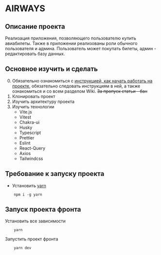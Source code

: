 # AIRWAYS

## Описание проекта

Реализация приложения, позволяющего пользователю купить авиабилеты. Также в приложении реализованы роли обычного пользователя и админа. Пользователь может покупать билеты, админ - редактировать базу данных.

## Основное изучить и сделать

0. Обязательно ознакомиться с [инструкцией, как начать работать на проекте](https://wika.kata.academy/display/AV/Aviasales), обязательно следовать инструкциям в ней, а также ознакомиться и со всем разделом Wiki. ~~За пропуск статьи - бан~~
1. Клонировать проект
2. Изучить архитектуру проекта
3. Изучить технологии
   - Vite.js
   - Vitest
   - Chakra-ui
   - Husky
   - Typescript
   - Prettier
   - Eslint
   - React-Query
   - Axios
   - Tailwindcss

## Требование к запуску проекта

- Установить [yarn](https://yarnpkg.com/)

```node
    npm i -g yarn
```

## Запуск проекта фронта

Установить все зависимости

```property
    yarn
```

Запустить проект фронта

```property
    yarn dev
```
